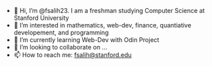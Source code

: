 - 👋 Hi, I’m @fsalih23. I am a freshman studying Computer Science at Stanford University
- 👀 I’m interested in mathematics, web-dev, finance, quantiative developement, and programming
- 🌱 I’m currently learning Web-Dev with Odin Project
- 💞️ I’m looking to collaborate on ...
- 📫 How to reach me: fsalih@stanford.edu 

<!---
fsalih23/fsalih23 is a ✨ special ✨ repository because its `README.md` (this file) appears on your GitHub profile.
You can click the Preview link to take a look at your changes.
--->
